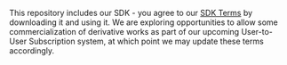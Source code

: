 This repository includes our SDK - you agree to our [SDK Terms](https://hello.vrchat.com/legal/sdk) by downloading it and using it.
We are exploring opportunities to allow some commercialization of derivative works as part of our upcoming User-to-User Subscription system, at which point we may update these terms accordingly.